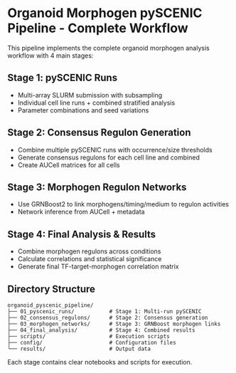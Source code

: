 # Organoid Morphogen pySCENIC Pipeline - Complete Workflow

This pipeline implements the complete organoid morphogen analysis workflow with 4 main stages:

## Stage 1: pySCENIC Runs
- Multi-array SLURM submission with subsampling
- Individual cell line runs + combined stratified analysis
- Parameter combinations and seed variations

## Stage 2: Consensus Regulon Generation
- Combine multiple pySCENIC runs with occurrence/size thresholds
- Generate consensus regulons for each cell line and combined
- Create AUCell matrices for all cells

## Stage 3: Morphogen Regulon Networks
- Use GRNBoost2 to link morphogens/timing/medium to regulon activities
- Network inference from AUCell + metadata

## Stage 4: Final Analysis & Results
- Combine morphogen regulons across conditions
- Calculate correlations and statistical significance
- Generate final TF-target-morphogen correlation matrix

## Directory Structure

```
organoid_pyscenic_pipeline/
├── 01_pyscenic_runs/           # Stage 1: Multi-run pySCENIC
├── 02_consensus_regulons/      # Stage 2: Consensus generation
├── 03_morphogen_networks/      # Stage 3: GRNBoost morphogen links
├── 04_final_analysis/          # Stage 4: Combined results
├── scripts/                    # Execution scripts
├── config/                     # Configuration files
└── results/                    # Output data
```

Each stage contains clear notebooks and scripts for execution.
